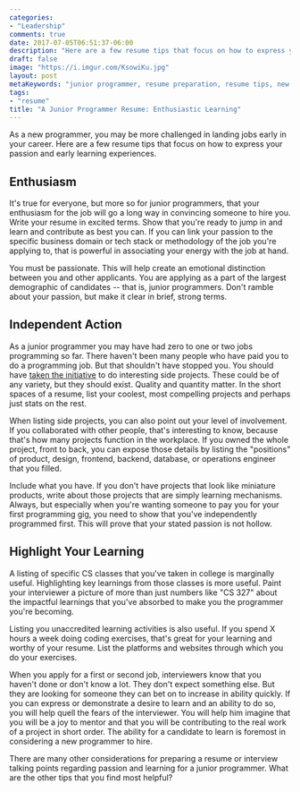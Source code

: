 ```yaml
---
categories:
- "Leadership"
comments: true
date: 2017-07-05T06:51:37-06:00
description: "Here are a few resume tips that focus on how to express your passion and early learning experiences."
draft: false
image: "https://i.imgur.com/KsowiKu.jpg"
layout: post
metaKeywords: "junior programmer, resume preparation, resume tips, new developer resume"
tags:
- "resume"
title: "A Junior Programmer Resume: Enthusiastic Learning"
---
```


As a new programmer, you may be more challenged in landing jobs early in your career.  Here are a few resume tips that focus on how to express your passion and early learning experiences.

<!--more-->

## Enthusiasm

It's true for everyone, but more so for junior programmers, that your enthusiasm for the job will go a long way in convincing someone to hire you.  Write your resume in excited terms.  Show that you're ready to jump in and learn and contribute as best you can.  If you can link your passion to the specific business domain or tech stack or methodology of the job you're applying to, that is powerful in associating your energy with the job at hand.

You must be passionate.  This will help create an emotional distinction between you and other applicants.  You are applying as a part of the largest demographic of candidates -- that is, junior programmers.  Don't ramble about your passion, but make it clear in brief, strong terms.

## Independent Action

As a junior programmer you may have had zero to one or two jobs programming so far.  There haven't been many people who have paid you to do a programming job.  But that shouldn't have stopped you.  You should have [taken the initiative](/post/take-chance-yourself/) to do interesting side projects.  These could be of any variety, but they should exist.  Quality and quantity matter.  In the short spaces of a resume, list your coolest, most compelling projects and perhaps just stats on the rest.

When listing side projects, you can also point out your level of involvement.  If you collaborated with other people, that's interesting to know, because that's how many projects function in the workplace.  If you owned the whole project, front to back, you can expose those details by listing the "positions" of product, design, frontend, backend, database, or operations engineer that you filled.

Include what you have.  If you don't have projects that look like miniature products, write about those projects that are simply learning mechanisms.  Always, but especially when you're wanting someone to pay you for your first programming gig, you need to show that you've independently programmed first.  This will prove that your stated passion is not hollow.

## Highlight Your Learning

A listing of specific CS classes that you've taken in college is marginally useful.  Highlighting key learnings from those classes is more useful.  Paint your interviewer a picture of more than just numbers like "CS 327" about the impactful learnings that you've absorbed to make you the programmer you're becoming.

Listing you unaccredited learning activities is also useful.  If you spend X hours a week doing coding exercises, that's great for your learning and worthy of your resume.  List the platforms and websites through which you do your exercises.

When you apply for a first or second job, interviewers know that you haven't done or don't know a lot.  They don't expect something else.  But they are looking for someone they can bet on to increase in ability quickly.  If you can express or demonstrate a desire to learn and an ability to do so, you will help quell the fears of the interviewer.  You will help him imagine that you will be a joy to mentor and that you will be contributing to the real work of a project in short order.  The ability for a candidate to learn is foremost in considering a new programmer to hire.

There are many other considerations for preparing a resume or interview talking points regarding passion and learning for a junior programmer.  What are the other tips that you find most helpful?
